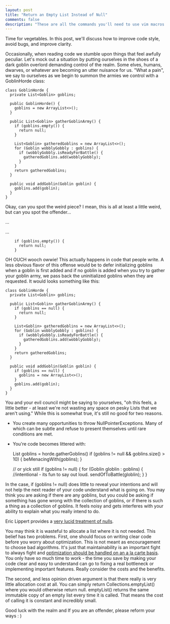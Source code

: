 ```yaml
---
layout: post
title: "Return an Empty List Instead of Null"
comments: false
description: "These are all the commands you'll need to use vim macros.."
---
```


Time for vegetables. In this post, we'll discuss how to improve code style, avoid bugs, and improve clarity.

Occasionally, when reading code we stumble upon things that feel awfully peculiar. Let's mock out a situation by putting ourselves in the shoes of a dark goblin overlord demanding control of the realm. Some elves, humans, dwarves, or whatever are becoming an utter nuisance for us. "What a pain", we say to ourselves as we begin to summon the armies we control with a GoblinHorde class:

    class GoblinHorde {
      private List<Goblin> goblins;
    
      public GoblinHorde() {
        goblins = new ArrayList<>();
      }
    
      public List<Goblin> gatherGoblinArmy() {
        if (goblins.empty()) {
          return null;
        }
    
        List<Goblin> gatheredGoblins = new ArrayList<>();
        for (Goblin wobblyGobbly : goblins) {
          if (wobblyGobbly.isReadyForBattle() {
            gatheredGoblins.add(wobblyGobbly);
          }
        }
        return gatheredGoblins;
      }
    
      public void addGoblin(Goblin goblin) {
        goblins.add(goblin);
      }
    }

Okay, can you spot the weird piece? I mean, this is all at least a little weird, but can you spot the offender...

...

...

        if (goblins.empty()) {
          return null;
        }

OH OUCH wooch owwie! This actually happens in code that people write. A less obvious flavor of this offense would be to defer initializing goblins when a goblin is first added and if no goblin is added when you try to gather your goblin army, we pass back the uninitialized goblins when they are requested. It would looks something like this:

    class GoblinHorde {
      private List<Goblin> goblins;

      public List<Goblin> gatherGoblinArmy() {
        if (goblins == null) {
          return null;
        }

        List<Goblin> gatheredGoblins = new ArrayList<>();
        for (Goblin wobblyGobbly : goblins) {
          if (wobblyGobbly.isReadyForBattle() {
            gatheredGoblins.add(wobblyGobbly);
          }
        }
        return gatheredGoblins;
      }

      public void addGoblin(Goblin goblin) {
        if (goblins == null) {
          goblins = new ArrayList<>();
        }
        goblins.add(goblin);
      }
    }

You and your evil council might be saying to yourselves, "oh this feels, a little better - at least we're not wasting any space on pesky Lists that we aren't using." While this is somewhat true, it's still no good for two reasons.

* You create many opportunities to throw NullPointerExceptions. Many of which can be subtle and refuse to present themselves until rare conditions are met.
* You're code becomes littered with: 

    List<Goblin> goblins = horde.gatherGoblins()
    if (goblins != null && goblins.size() > 10) {
      beMenacingWith(goblins);
    }

    // or yick still
    if (goblins != null) {
      for (Goblin globlin : goblins) { //intentional - its fun to say out loud.
        sendOfToBattle(globlin);
      }
    }

In the case, if (goblins != null) does little to reveal your intentions and will not help the next reader of your code understand what is going on. You may think you are asking if there are any goblins, but you could be asking if something has gone wrong with the collection of goblins, or if there is such a thing as a collection of goblins. It feels noisy and gets interferes with your ability to explain what you really intend to do.

Eric Lippert provides a [very lucid treatment of nulls](http://blogs.msdn.com/b/ericlippert/archive/2009/05/14/null-is-not-empty.aspx).

You may think it is wasteful to allocate a list where it is not needed. This belief has two problems. First, one should focus on writing clear code before you worry about optimization. This is not meant as encouragement to choose bad algorithms. It's just that maintainability is an important fight to always fight and [optimization should be handled on an a la carte basis](http://c2.com/cgi/wiki?PrematureOptimization). You only have so much time to work - the time you save by making your code clear and easy to understand can go to fixing a real bottleneck or implementing important features. Really consider the costs and the benefits.

The second, and less opinion driven argument is that there really is very little allocation cost at all. You can simply return Collections.emptyList() where you would otherwise return null. emptyList() returns the same immutable copy of an empty list every time it is called. That means the cost of calling it is constant and incredibly small.

Good luck with the realm and If you are an offender, please reform your ways : )
